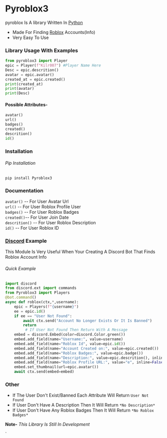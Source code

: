 # **Pyroblox3**



pyroblox Is A library Written In [Python](https://www.python.org/)
  - Made For Finding [Roblox](https://www.roblox.com) Accounts(Info)
  - Very Easy To Use
###  Library Usage With Examples
```py
from pyroblox3 import Player
epic = Player(f"Kilr007") #Player Name Here 
Desc = epic.descrition()
avatar = epic.avatar()
created_at = epic.created()
print(created_at)
print(avatar)
print(Desc)
```
#### Possible Attributes-
```python
avatar() 
url()
badges()
created()
descrition()
id()
```
### Installation
###### Pip Installation
```pip install Pyroblox3```

### Documentation
`avatar()` -- For User Avatar Url  
`url()` --  For User Roblox Profile User  
`badges()` --  For User Roblox Badges  
`created()`-- For User Join Date  
`descrition()` --  For User Roblox Description  
`id()` --  For User Roblox ID  
### [Discord](https://discord.com) Example
This Module Is Very Useful When Your Creating A Discord Bot That Finds Roblox Account Info
###### Quick Example
```python
import discord
from discord.ext import commands
from Pyroblox3 import Players 
@bot.command()
async def roblox(ctx,*,username):
    epic = Players(f"{username}")
    ee = epic.id()
    if ee == "User Not Found":
        await ctx.send("Account No Longer Exists Or It Is Banned") 
        return
         # If User Not Found Then Return With A Message
    embed = discord.Embed(color=discord.Color.green())
    embed.add_field(name="Username:", value=username)
    embed.add_field(name="Roblox Id", value=epic.id())
    embed.add_field(name="Account Created on:", value=epic.created())
    embed.add_field(name="Roblox Badges:", value=epic.badge())
    embed.add_field(name="Description:", value=epic.descrition(), inline=False)
    embed.add_field(name="Roblox Profile URL:", value="e", inline=False)
    embed.set_thumbnail(url=epic.avatar())
    await ctx.send(embed=embed)
```

### Other
 - If The User Don't Exist/Banned Each Attribute Will Return `User Not Found`
 - If User Don't Have A Description Then It Will Return `*No Description*`
 - If User Don't Have Any Roblox Badges Then It Will Return `*No Roblox Badges*`
 
**Note-** *This Library Is Still In Development*







`







